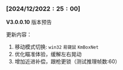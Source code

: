 ### $[2024/12/20 22:25:00]$

**V3.0.0.10**  版本预告

更新内容：

1. 移动模式切换: `win32` `易键鼠` `KmBoxNet`
2. 优化瞄准体验，缓解左右晃动
3. 增加近进补偿，跟枪更锁（测试推理帧数:60）
